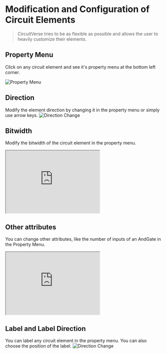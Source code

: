 # Modification and Configuration of Circuit Elements

> CircuitVerse tries to be as flexible as possible and allows the user to heavily customize their elements.

## Property Menu

Click on any circuit element and see it's property menu at the bottom left corner.

![Property Menu](/images/property_menu.png)

## Direction

Modify the element direction by changing it in the property menu or simply use arrow keys.
![Direction Change](/images/direction.png)

## Bitwidth

Modify the bitwidth of the circuit element in the property menu.

<iframe width="300px" height="200px" src="https://circuitverse.org/simulator/embed/736" id="projectPreview" scrolling="no" webkitAllowFullScreen mozAllowFullScreen allowFullScreen> </iframe>

## Other attributes

You can change other attributes, like the number of inputs of an AndGate in the Property Menu.

<iframe width="300px" height="200px" src="https://circuitverse.org/simulator/embed/735" id="projectPreview" scrolling="no" webkitAllowFullScreen mozAllowFullScreen allowFullScreen> </iframe>

## Label and Label Direction

You can label any circuit element in the property menu. You can also choose the position of the label.
![Direction Change](/images/label.png)
